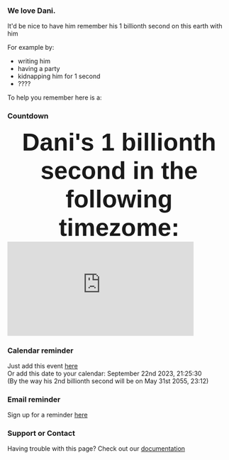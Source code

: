 ### We love Dani.

It'd be nice to have him remember his 1 billionth second on this earth with him

For example by:
- writing him
- having a party
- kidnapping him for 1 second
- ????

To help you remember here is a:

### Countdown

<div style="font-family:    Arial, Helvetica, sans-serif;                font-size:      55px;                font-weight:    bold; text-align: center;" align="center">Dani's 1 billionth second in the following timezome:</div>

<iframe src="https://free.timeanddate.com/countdown/i85ma2rr/n268/cf12/cm0/cu4/ct0/cs0/ca0/cr0/ss0/cac000/cpc000/pcfff/tcfff/fs100/szw1000/szh421/tat/tac000/tptin%20timezone%20for/tpc000/mac000/mpc000/iso2023-09-22T21:25:30" allowtransparency="true" frameborder="0" width="420" height="212" align="middle" display="auto"></iframe>

### Calendar reminder

Just add this event <a href="daniBillionSeconds.ics">here</a>  
Or add this date to your calendar: September 22nd 2023, 21:25:30   
(By the way his 2nd billionth second will be on May 31st 2055, 23:12)


### Email reminder

Sign up for a reminder [here](https://lmgtfy.app/?q=remind+yourself+with+email)

### Support or Contact

Having trouble with this page? Check out our [documentation](https://lmgtfy.app/?q=internet+problems)

